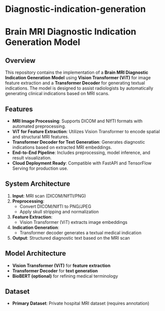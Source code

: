 # Diagnostic-indication-generation

# Brain MRI Diagnostic Indication Generation Model

## Overview
This repository contains the implementation of a **Brain MRI Diagnostic Indication Generation Model** using **Vision Transformer (ViT)** for image feature extraction and a **Transformer Decoder** for generating textual indications. The model is designed to assist radiologists by automatically generating clinical indications based on MRI scans.

## Features
- **MRI Image Processing**: Supports DICOM and NIfTI formats with automated preprocessing.
- **ViT for Feature Extraction**: Utilizes Vision Transformer to encode spatial and structural MRI features.
- **Transformer Decoder for Text Generation**: Generates diagnostic indications based on extracted MRI embeddings.
- **End-to-End Pipeline**: Includes preprocessing, model inference, and result visualization.
- **Cloud Deployment Ready**: Compatible with FastAPI and TensorFlow Serving for production use.

## System Architecture
1. **Input**: MRI scan (DICOM/NIfTI/PNG)
2. **Preprocessing**:
   - Convert DICOM/NIfTI to PNG/JPEG
   - Apply skull stripping and normalization
3. **Feature Extraction**:
   - Vision Transformer (ViT) extracts image embeddings
4. **Indication Generation**:
   - Transformer decoder generates a textual medical indication
5. **Output**: Structured diagnostic text based on the MRI scan

## Model Architecture
- **Vision Transformer (ViT)** for **feature extraction**
- **Transformer Decoder** for **text generation**
- **BioBERT (optional)** for refining medical terminology

## Dataset
- **Primary Dataset**: Private hospital MRI dataset (requires annotation)
